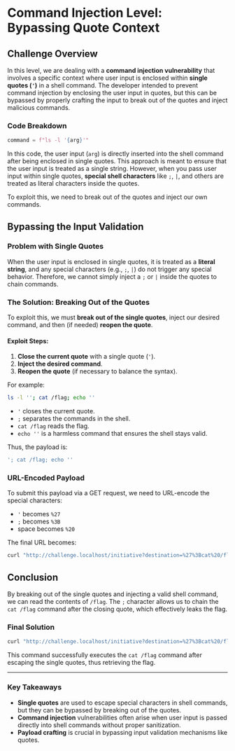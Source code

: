 # Command Injection Level: Bypassing Quote Context

## Challenge Overview

In this level, we are dealing with a **command injection vulnerability** that involves a specific context where user input is enclosed within **single quotes (`'`)** in a shell command. The developer intended to prevent command injection by enclosing the user input in quotes, but this can be bypassed by properly crafting the input to break out of the quotes and inject malicious commands.

### Code Breakdown

```python
command = f"ls -l '{arg}'"
````

In this code, the user input (`arg`) is directly inserted into the shell command after being enclosed in single quotes. This approach is meant to ensure that the user input is treated as a single string. However, when you pass user input within single quotes, **special shell characters** like `;`, `|`, and others are treated as literal characters inside the quotes.

To exploit this, we need to break out of the quotes and inject our own commands.

## Bypassing the Input Validation

### Problem with Single Quotes

When the user input is enclosed in single quotes, it is treated as a **literal string**, and any special characters (e.g., `;`, `|`) do not trigger any special behavior. Therefore, we cannot simply inject a `;` or `|` inside the quotes to chain commands.

### The Solution: Breaking Out of the Quotes

To exploit this, we must **break out of the single quotes**, inject our desired command, and then (if needed) **reopen the quote**.

#### Exploit Steps:

1. **Close the current quote** with a single quote (`'`).
2. **Inject the desired command**.
3. **Reopen the quote** (if necessary to balance the syntax).

For example:

```bash
ls -l ''; cat /flag; echo ''
```

* `'` closes the current quote.
* `;` separates the commands in the shell.
* `cat /flag` reads the flag.
* `echo ''` is a harmless command that ensures the shell stays valid.

Thus, the payload is:

```bash
'; cat /flag; echo ''
```

### URL-Encoded Payload

To submit this payload via a GET request, we need to URL-encode the special characters:

* `'` becomes `%27`
* `;` becomes `%3B`
* space becomes `%20`

The final URL becomes:

```bash
curl "http://challenge.localhost/initiative?destination=%27%3Bcat%20/flag%3Becho%20%27"
```

## Conclusion

By breaking out of the single quotes and injecting a valid shell command, we can read the contents of `/flag`. The `;` character allows us to chain the `cat /flag` command after the closing quote, which effectively leaks the flag.

### Final Solution

```bash
curl "http://challenge.localhost/initiative?destination=%27%3Bcat%20/flag%3Becho%20%27"
```

This command successfully executes the `cat /flag` command after escaping the single quotes, thus retrieving the flag.

---

### Key Takeaways

* **Single quotes** are used to escape special characters in shell commands, but they can be bypassed by breaking out of the quotes.
* **Command injection** vulnerabilities often arise when user input is passed directly into shell commands without proper sanitization.
* **Payload crafting** is crucial in bypassing input validation mechanisms like quotes.
